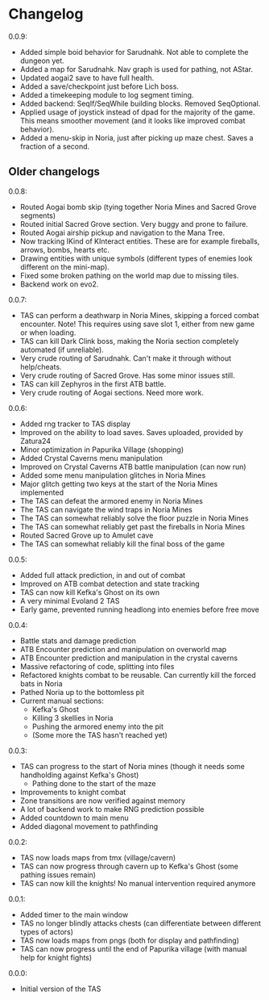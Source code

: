 # Changelog

0.0.9:

* Added simple boid behavior for Sarudnahk. Not able to complete the dungeon yet.
* Added a map for Sarudnahk. Nav graph is used for pathing, not AStar.
* Updated aogai2 save to have full health.
* Added a save/checkpoint just before Lich boss.
* Added a timekeeping module to log segment timing.
* Added backend: SeqIf/SeqWhile building blocks. Removed SeqOptional.
* Applied usage of joystick instead of dpad for the majority of the game. This means smoother movement (and it looks like improved combat behavior).
* Added a menu-skip in Noria, just after picking up maze chest. Saves a fraction of a second.

## Older changelogs

0.0.8:

* Routed Aogai bomb skip (tying together Noria Mines and Sacred Grove segments)
* Routed initial Sacred Grove section. Very buggy and prone to failure.
* Routed Aogai airship pickup and navigation to the Mana Tree.
* Now tracking IKind of KInteract entities. These are for example fireballs, arrows, bombs, hearts etc.
* Drawing entities with unique symbols (different types of enemies look different on the mini-map).
* Fixed some broken pathing on the world map due to missing tiles.
* Backend work on evo2.

0.0.7:

* TAS can perform a deathwarp in Noria Mines, skipping a forced combat encounter. Note! This requires using save slot 1, either from new game or when loading.
* TAS can kill Dark Clink boss, making the Noria section completely automated (if unreliable).
* Very crude routing of Sarudnahk. Can't make it through without help/cheats.
* Very crude routing of Sacred Grove. Has some minor issues still.
* TAS can kill Zephyros in the first ATB battle.
* Very crude routing of Aogai sections. Need more work.

0.0.6:

* Added rng tracker to TAS display
* Improved on the ability to load saves. Saves uploaded, provided by Zatura24
* Minor optimization in Papurika Village (shopping)
* Added Crystal Caverns menu manipulation
* Improved on Crystal Caverns ATB battle manipulation (can now run)
* Added some menu manipulation glitches in Noria Mines
* Major glitch getting two keys at the start of the Noria Mines implemented
* The TAS can defeat the armored enemy in Noria Mines
* The TAS can navigate the wind traps in Noria Mines
* The TAS can somewhat reliably solve the floor puzzle in Noria Mines
* The TAS can somewhat reliably get past the fireballs in Noria Mines
* Routed Sacred Grove up to Amulet cave
* The TAS can somewhat reliably kill the final boss of the game

0.0.5:

* Added full attack prediction, in and out of combat
* Improved on ATB combat detection and state tracking
* TAS can now kill Kefka's Ghost on its own
* A very minimal Evoland 2 TAS
* Early game, prevented running headlong into enemies before free move

0.0.4:

* Battle stats and damage prediction
* ATB Encounter prediction and manipulation on overworld map
* ATB Encounter prediction and manipulation in the crystal caverns
* Massive refactoring of code, splitting into files
* Refactored knights combat to be reusable. Can currently kill the forced bats in Noria
* Pathed Noria up to the bottomless pit
* Current manual sections:
  * Kefka's Ghost
  * Killing 3 skellies in Noria
  * Pushing the armored enemy into the pit
  * (Some more the TAS hasn't reached yet)

0.0.3:

* TAS can progress to the start of Noria mines (though it needs some handholding against Kefka's Ghost)
  * Pathing done to the start of the maze
* Improvements to knight combat
* Zone transitions are now verified against memory
* A lot of backend work to make RNG prediction possible
* Added countdown to main menu
* Added diagonal movement to pathfinding

0.0.2:

* TAS now loads maps from tmx (village/cavern)
* TAS can now progress through cavern up to Kefka's Ghost (some pathing issues remain)
* TAS can now kill the knights! No manual intervention required anymore

0.0.1:

* Added timer to the main window
* TAS no longer blindly attacks chests (can differentiate between different types of actors)
* TAS now loads maps from pngs (both for display and pathfinding)
* TAS can now progress until the end of Papurika village (with manual help for knight fights)

0.0.0:

* Initial version of the TAS
